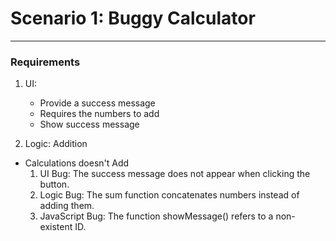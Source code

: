 # Scenario 1: Buggy Calculator
---
### Requirements
1.  UI: 
    - Provide a success message
    - Requires the numbers to add
    - Show success message

2.  Logic: Addition
  - Calculations doesn't Add
	1.	UI Bug: The success message does not appear when clicking the button.
	2.	Logic Bug: The sum function concatenates numbers instead of adding them.
	3.	JavaScript Bug: The function showMessage() refers to a non-existent ID.
